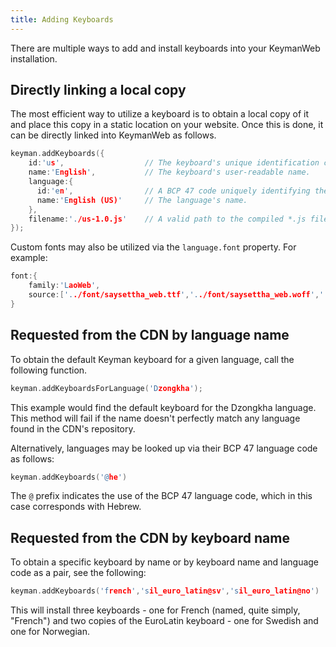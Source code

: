 ```yaml
---
title: Adding Keyboards
---
```


There are multiple ways to add and install keyboards into your KeymanWeb installation.

## Directly linking a local copy

The most efficient way to utilize a keyboard is to obtain a local copy of it and place this copy in a static location on your website. Once this is done, it can be directly linked into KeymanWeb as follows.

```c
keyman.addKeyboards({
    id:'us',                  // The keyboard's unique identification code.
    name:'English',           // The keyboard's user-readable name.
    language:{
      id:'en',                // A BCP 47 code uniquely identifying the language.
      name:'English (US)'     // The language's name.
    },
    filename:'./us-1.0.js'    // A valid path to the compiled *.js file representing the keyboard.
});
```

Custom fonts may also be utilized via the `language.font` property. For example:

```c
font:{
    family:'LaoWeb',
    source:['../font/saysettha_web.ttf','../font/saysettha_web.woff','../font/saysettha_web.eot']
}
```

## Requested from the CDN by language name

To obtain the default Keyman keyboard for a given language, call the following function.

```c
keyman.addKeyboardsForLanguage('Dzongkha');
```

This example would find the default keyboard for the Dzongkha language. This method will fail if the name doesn't perfectly match any language found in the CDN's repository.

Alternatively, languages may be looked up via their BCP 47 language code as follows:

```c
keyman.addKeyboards('@he')
```

The `@` prefix indicates the use of the BCP 47 language code, which in this case corresponds with Hebrew.

## Requested from the CDN by keyboard name

To obtain a specific keyboard by name or by keyboard name and language code as a pair, see the following:

```c
keyman.addKeyboards('french','sil_euro_latin@sv','sil_euro_latin@no')
```

This will install three keyboards - one for French (named, quite simply, "French") and two copies of the EuroLatin keyboard - one for Swedish and one for Norwegian.
